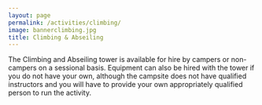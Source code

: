 ```yaml
---
layout: page
permalink: /activities/climbing/
image: bannerclimbing.jpg
title: Climbing & Abseiling
---
```


The Climbing and Abseiling tower is available for hire by campers or non-campers on a sessional basis. Equipment can also be hired with the tower if you do not have your own, although the campsite does not have qualified instructors and you will have to provide your own appropriately qualified person to run the activity.
